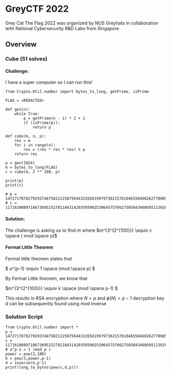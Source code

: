 # GreyCTF 2022
Grey Cat The Flag 2022 was organized by NUS Greyhats in collaboration with National Cybersecurity R&D Labs from Singapore
## Overview 


### Cube (51 solves) 
#### Challenge: 
I have a super computer so I can run this!

```
from Crypto.Util.number import bytes_to_long, getPrime, isPrime

FLAG = <REDACTED>

def gen(n):
    while True:
        p = getPrime(n - 1) * 2 + 1
        if (isPrime(p)):
            return p

def cube(m, n, p):
    res = m
    for i in range(n):
        res = (res * res * res) % p
    return res

p = gen(1024)
m = bytes_to_long(FLAG)
c = cube(m, 2 ** 100, p)

print(p)
print(c)

# p = 147271787827929374875021125075644322658199797362157810465584602627709052665153637157027284239972360505065250939071494710661089022260751215312981674288246413821920620065721158367282080824823494257083257784305248518512283466952090977840589689160607681176791401729705268519662036067738830529129470059752131312559
# c = 117161008971867369525278118431420359590253064575766275058434686951139287312472337733007748860692306037011621762414693540474268832444018133392145498303438944989809563579460392165032736630619930502524106312155019251740588974743475569686312108671045987239439227420716606411244839847197214002961245189316124796380
```

#### Solution: 
The challenge is asking us to find $m$ where $m^{3^{2^{100}}} \equiv c \space ( mod \space p)$ 
#### Fermat Little Theorem 
Fermat little theorem states that 

$ a^{p-1} \equiv 1 \space (mod \space p) $ 

By Fermat Little theorem, we know that

$m^{3^{2^{100}}} \equiv k \space (mod \space p-1) $

This results in RSA encryption where $N=p$ and $\phi(N) = p-1$
decryption key d can be subsequently found using mod inverse 
### Solution Script
```
from Crypto.Util.number import *
p = 147271787827929374875021125075644322658199797362157810465584602627709052665153637157027284239972360505065250939071494710661089022260751215312981674288246413821920620065721158367282080824823494257083257784305248518512283466952090977840589689160607681176791401729705268519662036067738830529129470059752131312559
c = 117161008971867369525278118431420359590253064575766275058434686951139287312472337733007748860692306037011621762414693540474268832444018133392145498303438944989809563579460392165032736630619930502524106312155019251740588974743475569686312108671045987239439227420716606411244839847197214002961245189316124796380
# a^p-1 = 1 (mod p )
power = pow(2,100)
k = pow(3,power,p-1)
d = inverse(k,p-1)
print(long_to_bytes(pow(c,d,p)))
```


